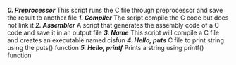 ***0. Preprocessor***
This script runs the C file through preprocessor and save the result to another file
***1. Compiler***
The script compile the C code but does not link it
***2. Assembler***
A script that generates the assembly code of a C code and save it in an output file
***3. Name***
This script will compile a C file and creates an executable named cisfun
***4. Hello, puts***
C file to print string using the puts() function
***5. Hello, printf***
Prints a string using printf() function
